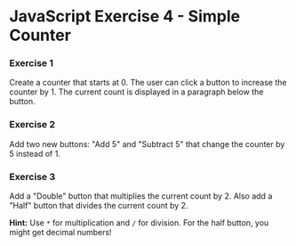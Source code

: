 # JavaScript Exercise 4 - Simple Counter

### Exercise 1

Create a counter that starts at 0. The user can click a button to increase the counter by 1. The current count is displayed in a paragraph below the button.

### Exercise 2

Add two new buttons: "Add 5" and "Subtract 5" that change the counter by 5 instead of 1.

### Exercise 3

Add a "Double" button that multiplies the current count by 2. Also add a "Half" button that divides the current count by 2.

**Hint:** Use `*` for multiplication and `/` for division. For the half button, you might get decimal numbers!
